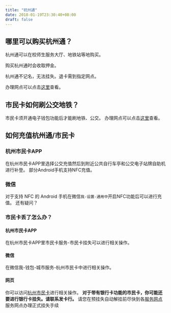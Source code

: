 ```yaml
---
title: "杭州通"
date: 2018-01-19T23:30:40+08:00
draft: false
---
```


## 哪里可以购买杭州通？

杭州通可以在校师生服务大厅、地铁站等地购买。

购买杭州通时会收取押金。

杭州通不记名，无法挂失。退卡需到指定网点。

办理网点可以点击[这里](http://www.96225.com/smknet/service/servicepoint_findPage.action)查看。

## 市民卡如何刷公交地铁？

市民卡须开通电子钱包功能后才能刷地铁、公交。
办理网点可以点击[这里](http://www.96225.com/smknet/service/servicepoint_findPage.action)查看。

## 如何充值杭州通/市民卡

### 杭州市民卡APP

在杭州市民卡APP里选择公交充值然后到附近公共自行车亭和公交电子站牌自助机进行补登。
部分Android手机支持NFC充值。

### 微信

对于支持 NFC 的 Android 手机在微信`我-设置-通用中`开启NFC功能后可以进行充值。
还有疑问？

### 市民卡丢了怎么办？

#### 杭州市民卡APP

在杭州市民卡APP里市民卡服务-市民卡挂失可以进行相关操作。

#### 微信

在微信我-钱包-城市服务-杭州市民卡中进行相关操作。

#### 网页

你可以访问[杭州市民卡](http://www.96225.com/)进行相关操作。
**对于带有银行卡功能的市民卡，你可能还要进行银行卡挂失。请联系发卡行。**
请您在预挂失自动解挂前尽快到各[服务网点](http://www.96225.com/smknet/service/servicepoint_findPage.action)服务网点办理正式挂失手续